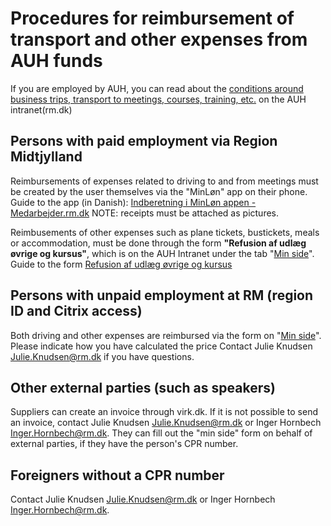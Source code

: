 # Procedures for reimbursement of transport and other expenses from AUH funds

If you are employed by AUH, you can read about the [conditions around business trips, transport to meetings, courses, training, etc.](https://auh.intranet.rm.dk/personale/kursus-tjenesterejser-og-moeder/) on the AUH intranet(rm.dk)

## Persons with paid employment via Region Midtjylland
Reimbursements of expenses related to driving to and from meetings must be created by the user themselves via the "MinLøn" app on their phone.
Guide to the app (in Danish): [Indberetning i MinLøn appen - Medarbejder.rm.dk](https://www.medarbejder.rm.dk/ansattelsesforhold/lon-lonforhandling-og-overenskomst/lon-og-lonforhandling/befordringsgodtgorelsen/indberetning-af-befordring-i-korselsapp-korsel-og-udlag/) 
NOTE: receipts must be attached as pictures.

Reimbusements of other expenses such as plane tickets, bustickets, meals or accommodation, must be done through the form **"Refusion af udlæg øvrige og kursus"**, which is on the AUH Intranet under the tab "[Min side](http://auh.intranet.rm.dk/min-side/)".
Guide to the form [Refusion af udlæg øvrige og kursus](files/Reimbursement-via-Min-Side.pdf)

## Persons with unpaid employment at RM (region ID and Citrix access)
Both driving and other expenses are reimbursed via the form on "[Min side](http://auh.intranet.rm.dk/min-side/)". Please indicate how you have calculated the price 
Contact Julie Knudsen [Julie.Knudsen@rm.dk](mailto:julie.knudsen@rm.dk) if you have questions.

## Other external parties (such as speakers)
Suppliers can create an invoice through virk.dk.
If it is not possible to send an invoice, contact Julie Knudsen [Julie.Knudsen@rm.dk](mailto:julie.knudsen@rm.dk) or Inger Hornbech [Inger.Hornbech@rm.dk](mailto:inger.hornbech@rm.dk). They can fill out the "min side" form on behalf of external parties, if they have the person's CPR number.

## Foreigners without a CPR number
Contact Julie Knudsen [Julie.Knudsen@rm.dk](mailto:julie.knudsen@rm.dk) or Inger Hornbech [Inger.Hornbech@rm.dk](mailto:inger.hornbech@rm.dk).

